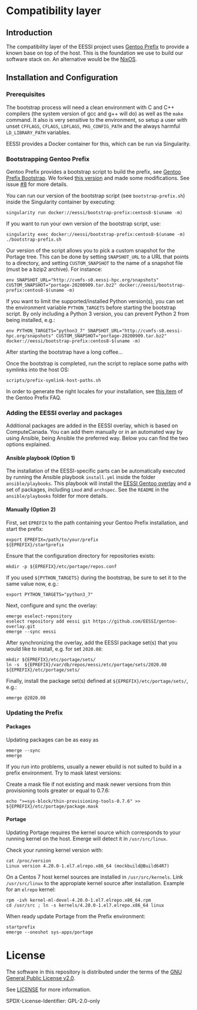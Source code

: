 # Compatibility layer

## Introduction

The compatibility layer of the EESSI project uses [Gentoo Prefix](https://wiki.gentoo.org/wiki/Project:Prefix)
to provide a known base on top of the host. This is the foundation we use to build our software stack on.
An alternative would be the [NixOS](https://nixos.org/).

## Installation and Configuration

### Prerequisites

The bootstrap process will need a clean environment with C and C++ compilers (the system version of gcc and g++ will do) as well as the `make` command. It also is very sensitive to 
the environment, so setup a user with unset `CFFLAGS`, `CFLAGS`, `LDFLAGS`, `PKG_CONFIG_PATH` and the always harmful `LD_LIBRARY_PATH` variables.

EESSI provides a Docker container for this, which can be run via Singularity.

### Bootstrapping Gentoo Prefix
Gentoo Prefix provides a bootstrap script to build the prefix, see [Gentoo Prefix Bootstrap](https://wiki.gentoo.org/wiki/Project:Prefix/Bootstrap).
We forked [this version](https://gitweb.gentoo.org/repo/proj/prefix.git/tree/scripts/bootstrap-prefix.sh?id=e77fd01734f21ec2e9c985c28ba4eb30c1b2bc9d)
and made some modifications. See issue [#8](https://github.com/EESSI/compatibility-layer/issues/8) for more details. 

You can run our version of the bootstrap script (see `bootstrap-prefix.sh`) inside the Singularity container by executing:
```
singularity run docker://eessi/bootstrap-prefix:centos8-$(uname -m)
```

If you want to run your own version of the bootstrap script, use:
```
singularity exec docker://eessi/bootstrap-prefix:centos8-$(uname -m) ./bootstrap-prefix.sh
```
Our version of the script allows you to pick a custom snapshot for the Portage tree. This can be done by setting `SNAPSHOT_URL` to
a URL that points to a directory, and setting `CUSTOM_SNAPSHOT` to the name of a snapshot file (must be a bzip2 archive). For instance:
```
env SNAPSHOT_URL="http://cvmfs-s0.eessi-hpc.org/snapshots" CUSTOM_SNAPSHOT="portage-20200909.tar.bz2" docker://eessi/bootstrap-prefix:centos8-$(uname -m)
```
If you want to limit the supported/installed Python version(s), you can set the environment variable `PYTHON_TARGETS` before starting the bootstrap script. By only including a Python 3 version, you can prevent Python 2 from being installed, e.g.:
```
env PYTHON_TARGETS="python3_7" SNAPSHOT_URL="http://cvmfs-s0.eessi-hpc.org/snapshots" CUSTOM_SNAPSHOT="portage-20200909.tar.bz2" docker://eessi/bootstrap-prefix:centos8-$(uname -m)
```

After starting the bootstrap have a long coffee...

Once the bootstrap is completed, run the script to replace some paths with symlinks into the host OS:

```
scripts/prefix-symlink-host-paths.sh
```

In order to generate the right locales for your installation, see [this item](https://wiki.gentoo.org/wiki/Project:Prefix/FAQ#Add_an_en_US.UTF-8_locale)
of the Gentoo Prefix FAQ.

### Adding the EESSI overlay and packages
Additional packages are added in the EESSI overlay, which is based on ComputeCanada.
You can add them manually or in an automated way by using Ansible, being Ansible the preferred way. Below you can find the two options explained.

#### Ansible playbook (Option 1)
The installation of the EESSI-specific parts can be automatically executed by running the Ansible playbook `install.yml` inside the folder `ansible/playbooks`. 
This playbook will install the [EESSI Gentoo overlay](https://github.com/EESSI/gentoo-overlay) and a set of packages, including `Lmod` and `archspec`. See the `README` in the `ansible/playbooks` folder for more details.

#### Manually (Option 2)
First, set `EPREFIX` to the path containing your Gentoo Prefix installation, and start the prefix:
```
export EPREFIX=/path/to/your/prefix
${EPREFIX}/startprefix
```
Ensure that the configuration directory for repositories exists:
```
mkdir -p ${EPREFIX}/etc/portage/repos.conf
```
If you used `${PYTHON_TARGETS}` during the bootstrap, be sure to set it to the same value now, e.g.:
```
export PYTHON_TARGETS="python3_7"
```

Next, configure and sync the overlay:
```
emerge eselect-repository
eselect repository add eessi git https://github.com/EESSI/gentoo-overlay.git
emerge --sync eessi
```

After synchronizing the overlay, add the EESSI package set(s) that you would like to install, e.g. for set `2020.08`:
```
mkdir ${EPREFIX}/etc/portage/sets/
ln -s  ${EPREFIX}/var/db/repos/eessi/etc/portage/sets/2020.08 ${EPREFIX}/etc/portage/sets/
```

Finally, install the package set(s) defined at `${EPREFIX}/etc/portage/sets/`, e.g.:
```
emerge @2020.08
```

### Updating the Prefix
#### Packages
Updating packages can be as easy as
```
emerge --sync
emerge
```
If you run into problems, usually a newer ebuild is not suited to build in a prefix environment.
Try to mask latest versions:

Create a mask file if not existing and mask newer versions from thin provisioning tools greater or equal to 0.7.6:
```
echo ">=sys-block/thin-provisioning-tools-0.7.6" >> ${EPREFIX}/etc/portage/package.mask
```

#### Portage
Updating Portage requires the kernel source which corresponds to your running kernel on the host. Emerge will detect it in `/usr/src/linux`.

Check your running kernel version with:
```
cat /proc/version
Linux version 4.20.0-1.el7.elrepo.x86_64 (mockbuild@Build64R7) 
```

On a Centos 7 host kernel sources are installed in `/usr/src/kernels`. Link `/usr/src/linux` to the appropiate kernel source after installation. Example for an `elrepo` kernel:
```
rpm -ivh kernel-ml-devel-4.20.0-1.el7.elrepo.x86_64.rpm
cd /usr/src ; ln -s kernels/4.20.0-1.el7.elrepo.x86_64 linux
```

 When ready update Portage from the Prefix environment:
```
startprefix
emerge --oneshot sys-apps/portage
```

# License

The software in this repository is distributed under the terms of the
[GNU General Public License v2.0](https://opensource.org/licenses/GPL-2.0).

See [LICENSE](https://github.com/EESSI/filesystem-layer/blob/master/LICENSE) for more information.

SPDX-License-Identifier: GPL-2.0-only
